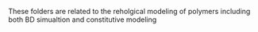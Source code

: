 These folders are related to the reholgical modeling of polymers including both BD simualtion and constitutive modeling 
